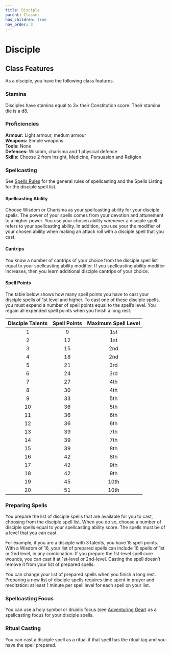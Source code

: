 ```yaml
---
title: Disciple
parent: Classes
has_children: true
nav_order: 3
---
```


# Disciple

## Class Features
As a disciple, you have the following class features.

### Stamina
Disciples have stamina equal to 3× their Constitution score. Their stamina die is a d8.

### Proficiencies
**Armour:** Light armour, medum armour<br>
**Weapons:** Simple weapons<br>
**Tools:** None<br>
**Defences:** Wisdom, charisma and 1 physical defence<br>
**Skills:** Choose 2 from Insight, Medicine, Persuasion and Religion

### Spellcasting
See [Spells Rules](https://stormchaserroleplaying.com/stormchaserRPG/Spellcasting/) for the general rules of spellcasting and the Spells Listing for the disciple spell list.

#### Spellcasting Ability
Choose Wisdom or Charisma as your spellcasting ability for your disciple spells. The power of your spells comes from your devotion and attunement to a higher power. You use your chosen ability whenever a disciple spell refers to your spellcasting ability. In addition, you use your the modifier of your chosen ability when making an attack roll with a disciple spell that you cast.

#### Cantrips
You know a number of cantrips of your choice from the disciple spell list equal to your spellcasting ability modifier. If you spellcasting ability modifier increases, then you learn additional disciple cantrips of your choice.

#### Spell Points
The table below shows how many spell points you have to cast your disciple spells of 1st level and higher. To cast one of these disciple spells, you must expend a number of spell points equal to the spell’s level. You regain all expended spell points when you finish a long rest.

| Disciple Talents | Spell Points | Maximum Spell Level |
|:----------------:|:------------:|:-------------------:|
| 1 | 9 | 1st |
| 2 | 12 | 1st |
| 3 | 15 | 2nd |
| 4 | 18 | 2nd |
| 5 | 21 | 3rd |
| 6 | 24 | 3rd |
| 7 | 27 | 4th |
| 8 | 30 | 4th |
| 9 | 33 | 5th |
| 10 | 36 | 5th |
| 11 | 36 | 6th |
| 12 | 36 | 6th |
| 13 | 39 | 7th |
| 14 | 39 | 7th |
| 15 | 39 | 8th |
| 16 | 42 | 8th |
| 17 | 42 | 9th |
| 18 | 42 | 9th |
| 19 | 45 | 10th |
| 20 | 51 | 10th |

### Preparing Spells
You prepare the list of disciple spells that are available for you to cast, choosing from the disciple spell list. When you do so, choose a number of disciple spells equal to your spellcasting ability score. The spells must be of a level that you can cast.

For example, if you are a disciple with 3 talents, you have 15 spell points. With a Wisdom of 16, your list of prepared spells can include 16 spells of 1st or 2nd level, in any combination. If you prepare the 1st-level spell cure wounds, you can cast it at 1st-level or 2nd-level. Casting the spell doesn’t remove it from your list of prepared spells.

You can change your list of prepared spells when you finish a long rest. Preparing a new list of disciple spells requires time spent in prayer and meditation: at least 1 minute per spell level for each spell on your list.

### Spellcasting Focus
You can use a holy symbol or druidic focus (see [Adventuring Gear](https://stormchaserroleplaying.com/stormchaserRPG/Equipment/AdventuringGear/)) as a spellcasting focus for your disciple spells.

### Ritual Casting
You can cast a disciple spell as a ritual if that spell has the ritual tag and you have the spell prepared.
